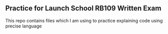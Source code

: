 ## Practice for Launch School RB109 Written Exam

This repo contains files which I am using to practice explaining code using
precise language
